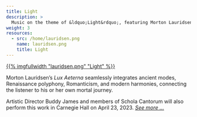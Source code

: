 ```yaml
---
title: Light
description: >
  Music on the theme of &ldquo;Light&rdquo;, featuring Morton Lauridsen&rsquo;s _Lux Aeterna_
weight: 3
resources:
  - src: /home/lauridsen.png
    name: lauridsen.png
    title: Light
---
```


<a href="/concerts/light">{{% imgfullwidth "lauridsen.png" "Light" %}}</a>

Morton Lauridsen&rsquo;s _Lux Aeterna_ seamlessly integrates ancient modes, Renaissance polyphony,
Romanticism, and modern harmonies, connecting the listener to his or her own mortal journey.

Artistic Director Buddy James and members of Schola Cantorum will also perform this work
in Carnegie Hall on April 23, 2023. <a href="/sing">_See more ..._</a>
